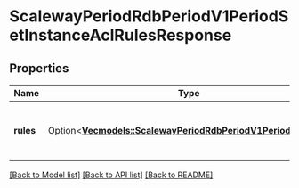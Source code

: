 # ScalewayPeriodRdbPeriodV1PeriodSetInstanceAclRulesResponse

## Properties

Name | Type | Description | Notes
------------ | ------------- | ------------- | -------------
**rules** | Option<[**Vec<models::ScalewayPeriodRdbPeriodV1PeriodAclRule>**](scaleway.rdb.v1.ACLRule.md)> | ACLs rules configured for a Database Instance. | [optional]

[[Back to Model list]](../README.md#documentation-for-models) [[Back to API list]](../README.md#documentation-for-api-endpoints) [[Back to README]](../README.md)


